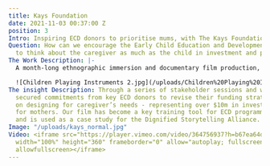 ```yaml
---
title: Kays Foundation
date: 2021-11-03 00:37:00 Z
position: 3
Intro: Inspiring ECD donors to prioritise mums, with The Kays Foundation
Question: How can we encourage the Early Child Education and Development community
  to think about the caregiver as much as the child in investment and programme strategies?
The Work Description: |-
  A month-long ethnographic immersion and documentary film production, guided by a literature review and expert interviews and backed up with a quantitative survey. We workshopped insights and conclusions with The Kays Foundation, the Kenyan government and NGO stakeholders to ensure outputs were owned and co-created with people who could act on them. An [**interactive report**](https://www.dropbox.com/s/c85tadkhao8atxx/CoH%E2%80%93Kays_KENYA_FINAL_REPORT_june2020.pdf?dl=0) to accompany the documentary film helped bring all of the thinking together, and live on beyond the project.

  ![Children Playing Instruments 2.jpg](/uploads/Children%20Playing%20Instruments%202.jpg)
The insight Description: Through a series of stakeholder sessions and workshops we
  secured commitments from key ECD donors to revise their funding strategies to focus
  on designing for caregiver’s needs - representing over $10m in investment, mainly
  for mothers. Our film has become a key training tool for ECD programme design workshops,
  and is used as a case study for the Dignified Storytelling Alliance.
Image: "/uploads/kays_normal.jpg"
Video: <iframe src="https://player.vimeo.com/video/364756937?h=b67ea64df4&title=0&byline=0&portrait=0"
  width="100%" height="360" frameborder="0" allow="autoplay; fullscreen; picture-in-picture"
  allowfullscreen></iframe>
---
```



